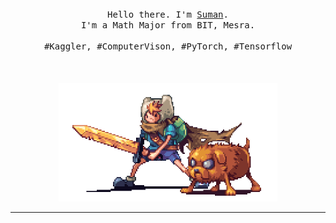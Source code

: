 <p align="center">
  <br>
  <br>
  <br>
  <samp>Hello there. I'm <a href="https://WebsiteUnderConstruction">Suman</a>.<br> I'm a Math Major from BIT, Mesra.<br><br>#Kaggler, #ComputerVison, #PyTorch, #Tensorflow</samp>
  <br>
  <br>
  <br>
  <br>
  <img src="https://github.com/sumansahoo16/sumansahoo16/blob/main/preview.gif" width="350" />
</p>

------------
